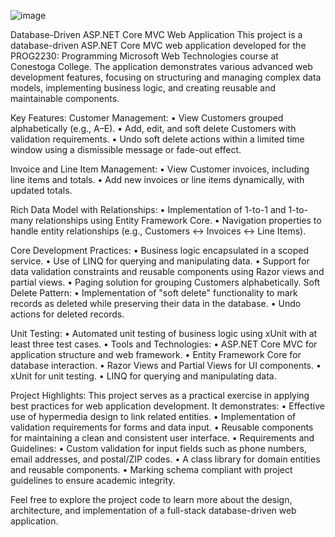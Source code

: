 ![image](https://github.com/user-attachments/assets/9ecaa340-1a87-4612-93cc-914205f53f59)

Database-Driven ASP.NET Core MVC Web Application
This project is a database-driven ASP.NET Core MVC web application developed for the PROG2230: Programming Microsoft Web Technologies course at Conestoga College. The application demonstrates various advanced web development features, focusing on structuring and managing complex data models, implementing business logic, and creating reusable and maintainable components.

Key Features:
Customer Management:
•	View Customers grouped alphabetically (e.g., A–E).
•	Add, edit, and soft delete Customers with validation requirements.
•	Undo soft delete actions within a limited time window using a dismissible message or fade-out effect.

Invoice and Line Item Management:
•	View Customer invoices, including line items and totals.
•	Add new invoices or line items dynamically, with updated totals.

Rich Data Model with Relationships:
•	Implementation of 1-to-1 and 1-to-many relationships using Entity Framework Core.
•	Navigation properties to handle entity relationships (e.g., Customers ↔ Invoices ↔ Line Items).

Core Development Practices:
•	Business logic encapsulated in a scoped service.
•	Use of LINQ for querying and manipulating data.
•	Support for data validation constraints and reusable components using Razor views and partial views.
•	Paging solution for grouping Customers alphabetically.
Soft Delete Pattern:
•	Implementation of "soft delete" functionality to mark records as deleted while preserving their data in the database.
•	Undo actions for deleted records.

Unit Testing:
•	Automated unit testing of business logic using xUnit with at least three test cases.
•	Tools and Technologies:
•	ASP.NET Core MVC for application structure and web framework.
•	Entity Framework Core for database interaction.
•	Razor Views and Partial Views for UI components.
•	xUnit for unit testing.
•	LINQ for querying and manipulating data.

Project Highlights:
This project serves as a practical exercise in applying best practices for web application development. It demonstrates:
•	Effective use of hypermedia design to link related entities.
•	Implementation of validation requirements for forms and data input.
•	Reusable components for maintaining a clean and consistent user interface.
•	Requirements and Guidelines:
•	Custom validation for input fields such as phone numbers, email addresses, and postal/ZIP codes.
•	A class library for domain entities and reusable components.
•	Marking schema compliant with project guidelines to ensure academic integrity.

Feel free to explore the project code to learn more about the design, architecture, and implementation of a full-stack database-driven web application.
